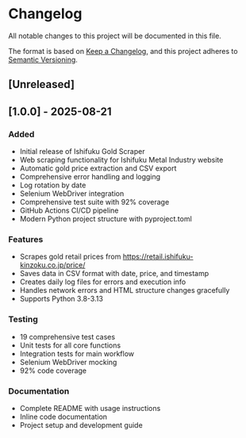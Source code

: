 # Changelog

All notable changes to this project will be documented in this file.

The format is based on [Keep a Changelog](https://keepachangelog.com/en/1.0.0/),
and this project adheres to [Semantic Versioning](https://semver.org/spec/v2.0.0.html).

## [Unreleased]

## [1.0.0] - 2025-08-21

### Added
- Initial release of Ishifuku Gold Scraper
- Web scraping functionality for Ishifuku Metal Industry website
- Automatic gold price extraction and CSV export
- Comprehensive error handling and logging
- Log rotation by date
- Selenium WebDriver integration
- Comprehensive test suite with 92% coverage
- GitHub Actions CI/CD pipeline
- Modern Python project structure with pyproject.toml

### Features
- Scrapes gold retail prices from https://retail.ishifuku-kinzoku.co.jp/price/
- Saves data in CSV format with date, price, and timestamp
- Creates daily log files for errors and execution info
- Handles network errors and HTML structure changes gracefully
- Supports Python 3.8-3.13

### Testing
- 19 comprehensive test cases
- Unit tests for all core functions
- Integration tests for main workflow
- Selenium WebDriver mocking
- 92% code coverage

### Documentation
- Complete README with usage instructions
- Inline code documentation
- Project setup and development guide
